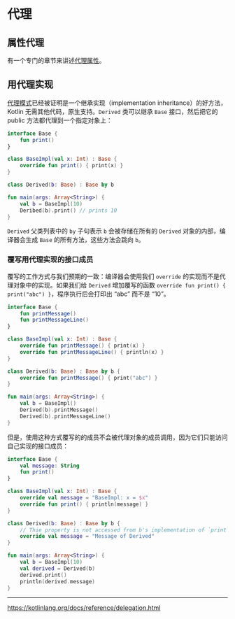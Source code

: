 # 代理
## 属性代理
有一个专门的章节来讲述[代理属性](12_delegated-properties.md)。

## 用代理实现
[代理模式](https://en.wikipedia.org/wiki/Delegation_pattern)已经被证明是一个继承实现（implementation inheritance）的好方法，Kotlin 无需其他代码，原生支持。`Derived` 类可以继承 `Base` 接口，然后把它的 public 方法都代理到一个指定对象上：

```kotlin
interface Base {
    fun print()
}

class BaseImpl(val x: Int) : Base {
    override fun print() { print(x) }
}

class Derived(b: Base) : Base by b

fun main(args: Array<String>) {
    val b = BaseImpl(10)
    Deribed(b).print() // prints 10
}
```

`Derived` 父类列表中的 `by` 子句表示 `b` 会被存储在所有的 `Derived` 对象的内部，编译器会生成 `Base` 的所有方法，这些方法会跳向 `b`。

### 覆写用代理实现的接口成员
覆写的工作方式与我们预期的一致：编译器会使用我们 `override` 的实现而不是代理对象中的实现。如果我们给 `Derived` 增加覆写的函数 `override fun print() { print("abc") }`，程序执行后会打印出 “abc” 而不是 “10”。

```kotlin
interface Base {
    fun printMessage()
    fun printMessageLine()
}

class BaseImpl(val x: Int) : Base {
    override fun printMessage() { print(x) }
    override fun printMessageLine() { println(x) }
}

class Derived(b: Base) : Base by b {
    override fun printMessage() { print("abc") }
}

fun main(args: Array<String>) {
    val b = BaseImpl()
    Derived(b).printMessage()
    Derived(b).printMessageLine()
}
```

但是，使用这种方式覆写的的成员不会被代理对象的成员调用，因为它们只能访问自己实现的接口成员：

```kotlin
interface Base {
    val message: String
    fun print()
}

class BaseImpl(val x: Int) : Base {
    override val message = "BaseImpl: x = $x"
    override fun print() { println(message) }
}

class Derived(b: Base) : Base by b {
    // Thie property is not accessed from b's implementation of `print`
    override val message = "Message of Derived"
}

fun main(args: Array<String>) {
    val b = BaseImpl(10)
    val derived = Derived(b)
    derived.print()
    println(derived.message)
}
```

---

https://kotlinlang.org/docs/reference/delegation.html
